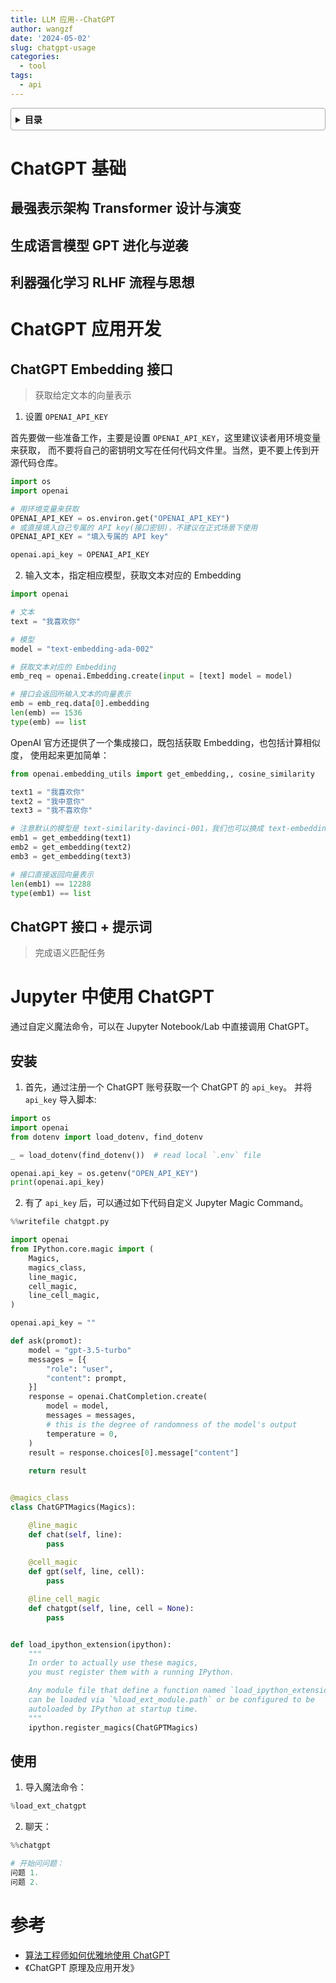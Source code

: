 ```yaml
---
title: LLM 应用--ChatGPT
author: wangzf
date: '2024-05-02'
slug: chatgpt-usage
categories:
  - tool
tags:
  - api
---
```


<style>
details {
    border: 1px solid #aaa;
    border-radius: 4px;
    padding: .5em .5em 0;
}
summary {
    font-weight: bold;
    margin: -.5em -.5em 0;
    padding: .5em;
}
details[open] {
    padding: .5em;
}
details[open] summary {
    border-bottom: 1px solid #aaa;
    margin-bottom: .5em;
}
img {
    pointer-events: none;
}
</style>

<details><summary>目录</summary><p>

- [ChatGPT 基础](#chatgpt-基础)
    - [最强表示架构 Transformer 设计与演变](#最强表示架构-transformer-设计与演变)
    - [生成语言模型 GPT 进化与逆袭](#生成语言模型-gpt-进化与逆袭)
    - [利器强化学习 RLHF 流程与思想](#利器强化学习-rlhf-流程与思想)
- [ChatGPT 应用开发](#chatgpt-应用开发)
    - [ChatGPT Embedding 接口](#chatgpt-embedding-接口)
    - [ChatGPT 接口 + 提示词](#chatgpt-接口--提示词)
- [Jupyter 中使用 ChatGPT](#jupyter-中使用-chatgpt)
    - [安装](#安装)
    - [使用](#使用)
- [参考](#参考)
</p></details><p></p>

# ChatGPT 基础

## 最强表示架构 Transformer 设计与演变


## 生成语言模型 GPT 进化与逆袭



## 利器强化学习 RLHF 流程与思想



# ChatGPT 应用开发

## ChatGPT Embedding 接口

> 获取给定文本的向量表示

1. 设置 `OPENAI_API_KEY`

首先要做一些准备工作，主要是设置 `OPENAI_API_KEY`，这里建议读者用环境变量来获取，
而不要将自己的密钥明文写在任何代码文件里。当然，更不要上传到开源代码仓库。

```python
import os
import openai

# 用环境变量来获取
OPENAI_API_KEY = os.environ.get("OPENAI_API_KEY")
# 或直接填入自己专属的 API key(接口密钥)，不建议在正式场景下使用
OPENAI_API_KEY = "填入专属的 API key"

openai.api_key = OPENAI_API_KEY
```

2. 输入文本，指定相应模型，获取文本对应的 Embedding

```python
import openai

# 文本
text = "我喜欢你"

# 模型
model = "text-embedding-ada-002"

# 获取文本对应的 Embedding
emb_req = openai.Embedding.create(input = [text] model = model)

# 接口会返回所输入文本的向量表示
emb = emb_req.data[0].embedding
len(emb) == 1536
type(emb) == list
```

OpenAI 官方还提供了一个集成接口，既包括获取 Embedding，也包括计算相似度，
使用起来更加简单：

```python
from openai.embedding_utils import get_embedding,, cosine_similarity

text1 = "我喜欢你"
text2 = "我中意你"
text3 = "我不喜欢你"

# 注意默认的模型是 text-similarity-davinci-001，我们也可以换成 text-embedding-ada-002
emb1 = get_embedding(text1)
emb2 = get_embedding(text2)
emb3 = get_embedding(text3)

# 接口直接返回向量表示
len(emb1) == 12288
type(emb1) == list
```




## ChatGPT 接口 + 提示词

> 完成语义匹配任务




# Jupyter 中使用 ChatGPT

通过自定义魔法命令，可以在 Jupyter Notebook/Lab 中直接调用 ChatGPT。

## 安装

1. 首先，通过注册一个 ChatGPT 账号获取一个 ChatGPT 的 `api_key`。
   并将 `api_key` 导入脚本:

```python
import os
import openai
from dotenv import load_dotenv, find_dotenv

_ = load_dotenv(find_dotenv())  # read local `.env` file

openai.api_key = os.getenv("OPEN_API_KEY")
print(openai.api_key)
```

2. 有了 `api_key` 后，可以通过如下代码自定义 Jupyter Magic Command。

```python
%%writefile chatgpt.py

import openai
from IPython.core.magic import (
    Magics, 
    magics_class, 
    line_magic, 
    cell_magic, 
    line_cell_magic,
)

openai.api_key = ""

def ask(promot):
    model = "gpt-3.5-turbo"
    messages = [{
        "role": "user",
        "content": prompt,
    }]
    response = openai.ChatCompletion.create(
        model = model,
        messages = messages,
        # this is the degree of randomness of the model's output
        temperature = 0,
    )
    result = response.choices[0].message["content"]
    
    return result


@magics_class
class ChatGPTMagics(Magics):

    @line_magic
    def chat(self, line):
        pass
        
    @cell_magic
    def gpt(self, line, cell):
        pass

    @line_cell_magic
    def chatgpt(self, line, cell = None):
        pass


def load_ipython_extension(ipython):
    """
    In order to actually use these magics, 
    you must register them with a running IPython.

    Any module file that define a function named `load_ipython_extension`
    can be loaded via `%load_ext_module.path` or be configured to be
    autoloaded by IPython at startup time.
    """
    ipython.register_magics(ChatGPTMagics)
```

## 使用

1. 导入魔法命令：

```python
%load_ext_chatgpt
```

2. 聊天：

```python
%%chatgpt

# 开始问问题：
问题 1.
问题 2.
```

# 参考

* [算法工程师如何优雅地使用 ChatGPT](https://mp.weixin.qq.com/s?__biz=MzU3OTQzNTU2OA==&mid=2247491771&idx=1&sn=f6a4780106f72c47c28f51cf3a303a46&chksm=fd648de4ca1304f29d2ad7e5282e71215c039dcd717fa350453dcfafaca53e6735b32ebbfd99&cur_album_id=2917869728717750275&scene=190#rd)
* 《ChatGPT 原理及应用开发》
